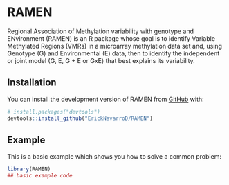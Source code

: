 
<!-- README.md is generated from README.Rmd. Please edit that file -->

# RAMEN

<!-- badges: start -->
<!-- badges: end -->

Regional Association of Methylation variability with genotype and
ENvironment (RAMEN) is an R package whose goal is to identify Variable
Methylated Regions (VMRs) in a microarray methylation data set and,
using Genotype (G) and Environmental (E) data, then to identify the
independent or joint model (G, E, G + E or GxE) that best explains its
variability.

## Installation

You can install the development version of RAMEN from
[GitHub](https://github.com/) with:

``` r
# install.packages("devtools")
devtools::install_github("ErickNavarroD/RAMEN")
```

## Example

This is a basic example which shows you how to solve a common problem:

``` r
library(RAMEN)
## basic example code
```
